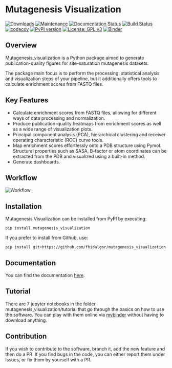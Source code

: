 # Mutagenesis Visualization
[![Downloads](https://static.pepy.tech/personalized-badge/mutagenesis-visualization?period=total&units=international_system&left_color=lightgrey&right_color=brightgreen&left_text=Downloads)](https://pepy.tech/project/mutagenesis-visualization)
[![Maintenance](https://img.shields.io/badge/maintained%3F-yes-brightgreen.svg)](https://github.com/fhidalgor/mutagenesis_visualization/graphs/commit-activity)
[![Documentation Status](https://readthedocs.org/projects/mutagenesis-visualization/badge/?version=latest)](https://mutagenesis-visualization.readthedocs.io/en/latest/?badge=latest)
[![Build Status](https://app.travis-ci.com/fhidalgor/mutagenesis_visualization.svg?branch=master)](https://app.travis-ci.com/github/fhidalgor/mutagenesis_visualization)
[![codecov](https://codecov.io/gh/fhidalgor/mutagenesis_visualization/branch/master/graph/badge.svg?token=QEAHI2DQDE)](https://codecov.io/gh/fhidalgor/mutagenesis_visualization)
[![PyPI version](https://badge.fury.io/py/mutagenesis-visualization.svg)](https://badge.fury.io/py/mutagenesis-visualization)
[![License: GPL v3](https://img.shields.io/badge/License-GPLv3-brightgreen.svg)](https://www.gnu.org/licenses/gpl-3.0)
[![Binder](https://mybinder.org/badge_logo.svg)](https://mybinder.org/v2/gh/fhidalgor/mutagenesis_visualization/HEAD?filepath=mutagenesis_visualization%2Ftutorial%2F)

## Overview
Mutagenesis_visualization is a Python package aimed to generate publication-quality figures for site-saturation mutagenesis datasets.

The package main focus is to perform the processing, statistical analysis and visualization steps of your pipeline, but it additionally offers tools to calculate enrichment scores from FASTQ files.

## Key Features

- Calculate enrichment scores from FASTQ files, allowing for different ways of data processing and normalization.
- Produce publication-quality heatmaps from enrichment scores as well as a wide range of visualization plots.
- Principal component analysis (PCA), hierarchical clustering and receiver operating characteristic (ROC) curve tools.
- Map enrichment scores effortlessly onto a PDB structure using Pymol. Structural properties such as SASA, B-factor or atom coordinates can be extracted from the PDB and visualized using a built-in method.
- Generate dashboards.

## Workflow

![Workflow](/docs/_static/workflow_v3.png)

## Installation

Mutagenesis Visualization can be installed from PyPI by executing:

```
pip install mutagenesis_visualization
```

If you prefer to install from Github, use:

```
pip install git+https://github.com/fhidalgor/mutagenesis_visualization
```

## Documentation

You can find the documentation [here](https://mutagenesis-visualization.readthedocs.io/en/latest/).

## Tutorial

There are 7 jupyter notebooks in the folder mutagenesis_visualization/tutorial that go through the basics on how to use the software. You can play with them online via [mybinder](https://mybinder.org/v2/gh/fhidalgor/mutagenesis_visualization/HEAD?filepath=mutagenesis_visualization%2Ftutorial%2F) without having to download anything.

## Contribution

If you wish to contribute to the software, branch it, add the new feature and then do a PR. If you find bugs in the code, you can either report them under Issues, or fix them by yourself with a PR.
